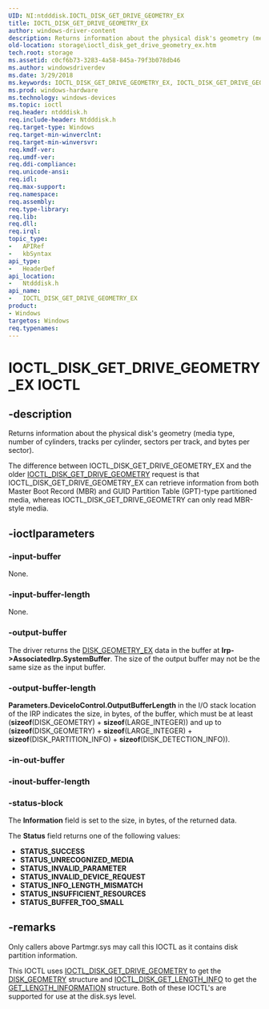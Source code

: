 ```yaml
---
UID: NI:ntdddisk.IOCTL_DISK_GET_DRIVE_GEOMETRY_EX
title: IOCTL_DISK_GET_DRIVE_GEOMETRY_EX
author: windows-driver-content
description: Returns information about the physical disk's geometry (media type, number of cylinders, tracks per cylinder, sectors per track, and bytes per sector).The difference between IOCTL_DISK_GET_DRIVE_GEOMETRY_EX and the older IOCTL_DISK_GET_DRIVE_GEOMETRY request is that IOCTL_DISK_GET_DRIVE_GEOMETRY_EX can retrieve information from both Master Boot Record (MBR) and GUID Partition Table (GPT)-type partitioned media, whereas IOCTL_DISK_GET_DRIVE_GEOMETRY can only read MBR-style media.
old-location: storage\ioctl_disk_get_drive_geometry_ex.htm
tech.root: storage
ms.assetid: c0cf6b73-3283-4a58-845a-79f3b078db46
ms.author: windowsdriverdev
ms.date: 3/29/2018
ms.keywords: IOCTL_DISK_GET_DRIVE_GEOMETRY_EX, IOCTL_DISK_GET_DRIVE_GEOMETRY_EX control, IOCTL_DISK_GET_DRIVE_GEOMETRY_EX control code [Storage Devices], k307_d20497cd-63a3-4e07-9920-b051d68841db.xml, ntdddisk/IOCTL_DISK_GET_DRIVE_GEOMETRY_EX, storage.ioctl_disk_get_drive_geometry_ex
ms.prod: windows-hardware
ms.technology: windows-devices
ms.topic: ioctl
req.header: ntdddisk.h
req.include-header: Ntdddisk.h
req.target-type: Windows
req.target-min-winverclnt: 
req.target-min-winversvr: 
req.kmdf-ver: 
req.umdf-ver: 
req.ddi-compliance: 
req.unicode-ansi: 
req.idl: 
req.max-support: 
req.namespace: 
req.assembly: 
req.type-library: 
req.lib: 
req.dll: 
req.irql: 
topic_type:
-	APIRef
-	kbSyntax
api_type:
-	HeaderDef
api_location:
-	Ntdddisk.h
api_name:
-	IOCTL_DISK_GET_DRIVE_GEOMETRY_EX
product:
- Windows
targetos: Windows
req.typenames: 
---
```


# IOCTL_DISK_GET_DRIVE_GEOMETRY_EX IOCTL


## -description



Returns information about the physical disk's geometry (media type, number of cylinders, tracks per cylinder, sectors per track, and bytes per sector).

The difference between IOCTL_DISK_GET_DRIVE_GEOMETRY_EX and the older <a href="https://msdn.microsoft.com/library/windows/hardware/ff560357">IOCTL_DISK_GET_DRIVE_GEOMETRY</a> request is that IOCTL_DISK_GET_DRIVE_GEOMETRY_EX can retrieve information from both Master Boot Record (MBR) and GUID Partition Table (GPT)-type partitioned media, whereas IOCTL_DISK_GET_DRIVE_GEOMETRY can only read MBR-style media. 




## -ioctlparameters




### -input-buffer

None.


### -input-buffer-length

None.


### -output-buffer

The driver returns the <a href="https://msdn.microsoft.com/library/windows/hardware/ff552618">DISK_GEOMETRY_EX</a> data in the buffer at <b>Irp-&gt;AssociatedIrp.SystemBuffer</b>. The size of the output buffer may not be the same size as the input buffer.


### -output-buffer-length

<b>Parameters.DeviceIoControl.OutputBufferLength</b> in the I/O stack location of the IRP indicates the size, in bytes, of the buffer, which must be at least (<b>sizeof</b>(DISK_GEOMETRY) + <b>sizeof</b>(LARGE_INTEGER)) and up to (<b>sizeof</b>(DISK_GEOMETRY) + <b>sizeof</b>(LARGE_INTEGER) + <b>sizeof</b>(DISK_PARTITION_INFO) + <b>sizeof</b>(DISK_DETECTION_INFO)).


### -in-out-buffer








### -inout-buffer-length








### -status-block

The <b>Information</b> field is set to the size, in bytes, of the returned data. 

The <b>Status</b> field returns one of the following values:

<ul>
<li><b>STATUS_SUCCESS</b></li>
<li><b>STATUS_UNRECOGNIZED_MEDIA</b></li>
<li><b>STATUS_INVALID_PARAMETER</b></li>
<li><b>STATUS_INVALID_DEVICE_REQUEST</b></li>
<li><b>STATUS_INFO_LENGTH_MISMATCH</b></li>
<li><b>STATUS_INSUFFICIENT_RESOURCES</b></li>
<li><b>STATUS_BUFFER_TOO_SMALL</b></li>
</ul>

## -remarks



Only callers above Partmgr.sys may call this IOCTL as it contains disk partition information. 

This IOCTL uses <a href="https://msdn.microsoft.com/library/windows/hardware/ff560357">IOCTL_DISK_GET_DRIVE_GEOMETRY</a> to get the <a href="https://msdn.microsoft.com/library/windows/hardware/ff552613">DISK_GEOMETRY</a> structure and <a href="https://msdn.microsoft.com/library/windows/hardware/ff560370">IOCTL_DISK_GET_LENGTH_INFO</a> to get the  <a href="https://msdn.microsoft.com/library/windows/hardware/ff554986">GET_LENGTH_INFORMATION</a> structure. Both of these IOCTL's are supported for use at the disk.sys level. 



